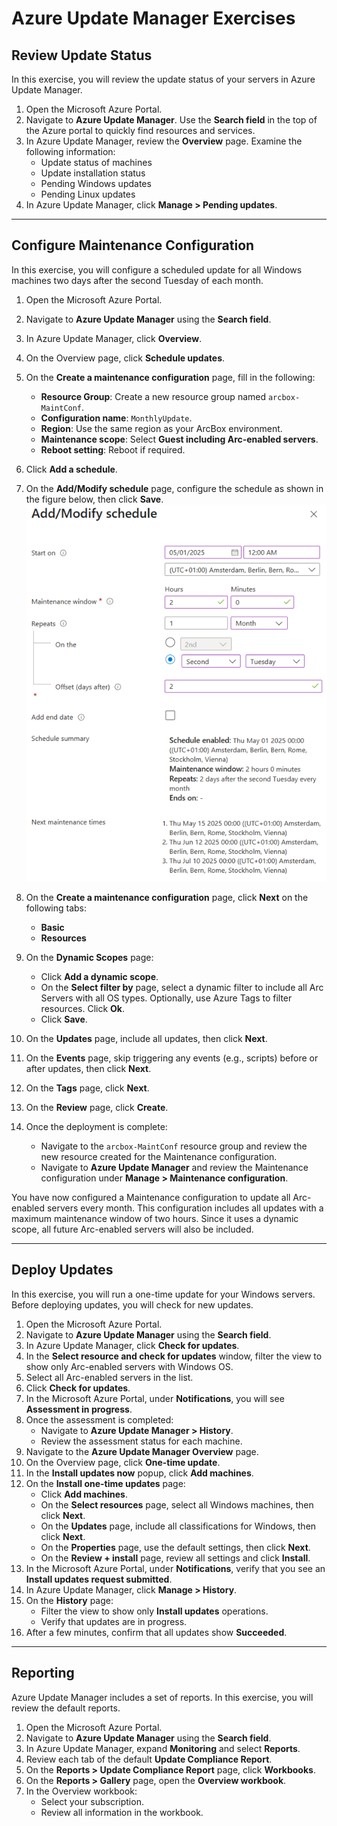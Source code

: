 # Azure Update Manager Exercises

## Review Update Status
In this exercise, you will review the update status of your servers in Azure Update Manager.

1. Open the Microsoft Azure Portal.
2. Navigate to **Azure Update Manager**. Use the **Search field** in the top of the Azure portal to quickly find resources and services.
3. In Azure Update Manager, review the **Overview** page. Examine the following information:
    - Update status of machines
    - Update installation status
    - Pending Windows updates
    - Pending Linux updates
4. In Azure Update Manager, click **Manage > Pending updates**.

---

## Configure Maintenance Configuration
In this exercise, you will configure a scheduled update for all Windows machines two days after the second Tuesday of each month.

1. Open the Microsoft Azure Portal.
2. Navigate to **Azure Update Manager** using the **Search field**.
3. In Azure Update Manager, click **Overview**.
4. On the Overview page, click **Schedule updates**.
5. On the **Create a maintenance configuration** page, fill in the following:
    - **Resource Group**: Create a new resource group named `arcbox-MaintConf`.
    - **Configuration name**: `MonthlyUpdate`.
    - **Region**: Use the same region as your ArcBox environment.
    - **Maintenance scope**: Select **Guest including Arc-enabled servers**.
    - **Reboot setting**: Reboot if required.
6. Click **Add a schedule**.
7. On the **Add/Modify schedule** page, configure the schedule as shown in the figure below, then click **Save**. ![Update](./img/update1.png)

8. On the **Create a maintenance configuration** page, click **Next** on the following tabs:
    - **Basic**
    - **Resources**
9. On the **Dynamic Scopes** page:
    - Click **Add a dynamic scope**.
    - On the **Select filter by** page, select a dynamic filter to include all Arc Servers with all OS types. Optionally, use Azure Tags to filter resources. Click **Ok**.
    - Click **Save**.
10. On the **Updates** page, include all updates, then click **Next**.
11. On the **Events** page, skip triggering any events (e.g., scripts) before or after updates, then click **Next**.
12. On the **Tags** page, click **Next**.
13. On the **Review** page, click **Create**.
14. Once the deployment is complete:
     - Navigate to the `arcbox-MaintConf` resource group and review the new resource created for the Maintenance configuration.
     - Navigate to **Azure Update Manager** and review the Maintenance configuration under **Manage > Maintenance configuration**.

You have now configured a Maintenance configuration to update all Arc-enabled servers every month. This configuration includes all updates with a maximum maintenance window of two hours. Since it uses a dynamic scope, all future Arc-enabled servers will also be included.

---

## Deploy Updates
In this exercise, you will run a one-time update for your Windows servers. Before deploying updates, you will check for new updates.

1. Open the Microsoft Azure Portal.
2. Navigate to **Azure Update Manager** using the **Search field**.
3. In Azure Update Manager, click **Check for updates**.
4. In the **Select resource and check for updates** window, filter the view to show only Arc-enabled servers with Windows OS.
5. Select all Arc-enabled servers in the list.
6. Click **Check for updates**.
7. In the Microsoft Azure Portal, under **Notifications**, you will see **Assessment in progress**.
8. Once the assessment is completed:
    - Navigate to **Azure Update Manager > History**.
    - Review the assessment status for each machine.
9. Navigate to the **Azure Update Manager Overview** page.
10. On the Overview page, click **One-time update**.
11. In the **Install updates now** popup, click **Add machines**.
12. On the **Install one-time updates** page:
     - Click **Add machines**.
     - On the **Select resources** page, select all Windows machines, then click **Next**.
     - On the **Updates** page, include all classifications for Windows, then click **Next**.
     - On the **Properties** page, use the default settings, then click **Next**.
     - On the **Review + install** page, review all settings and click **Install**.
13. In the Microsoft Azure Portal, under **Notifications**, verify that you see an **Install updates request submitted**.
14. In Azure Update Manager, click **Manage > History**.
15. On the **History** page:
     - Filter the view to show only **Install updates** operations.
     - Verify that updates are in progress.
16. After a few minutes, confirm that all updates show **Succeeded**.

---

## Reporting
Azure Update Manager includes a set of reports. In this exercise, you will review the default reports.

1. Open the Microsoft Azure Portal.
2. Navigate to **Azure Update Manager** using the **Search field**.
3. In Azure Update Manager, expand **Monitoring** and select **Reports**.
4. Review each tab of the default **Update Compliance Report**.
5. On the **Reports > Update Compliance Report** page, click **Workbooks**.
6. On the **Reports > Gallery** page, open the **Overview workbook**.
7. In the Overview workbook:
    - Select your subscription.
    - Review all information in the workbook.
